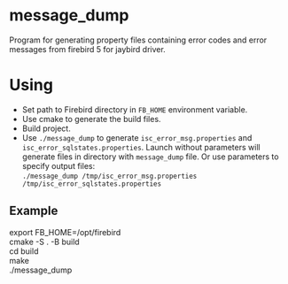 # message_dump
Program for generating property files containing error codes and error messages from firebird 5 for jaybird driver.

# Using

* Set path to Firebird directory in `FB_HOME` environment variable.
* Use cmake to generate the build files.
* Build project.
* Use `./message_dump` to generate `isc_error_msg.properties` and `isc_error_sqlstates.properties`. Launch without parameters will generate files in directory with `message_dump` file. Or use parameters to specify output files: \
`./message_dump /tmp/isc_error_msg.properties /tmp/isc_error_sqlstates.properties`

## Example

export FB_HOME=/opt/firebird \
cmake -S . -B build \
cd build \
make \
./message_dump
